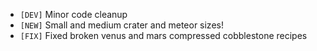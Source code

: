 - `[DEV]` Minor code cleanup
- `[NEW]` Small and medium crater and meteor sizes!
- `[FIX]` Fixed broken venus and mars compressed cobblestone recipes
